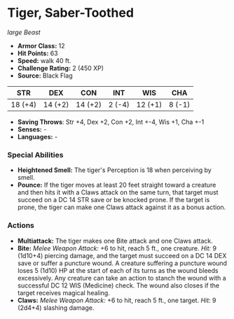 # Tiger, Saber-Toothed

*large* *Beast*

- **Armor Class:** 12
- **Hit Points:** 63 
- **Speed:** walk 40 ft.
- **Challenge Rating:** 2 (450 XP)
- **Source:** Black Flag

| STR | DEX | CON | INT | WIS | CHA |
| --- | --- | --- | --- | --- | --- |
| 18 (+4) | 14 (+2) | 14 (+2) | 2 (-4) | 12 (+1) | 8 (-1) |

- **Saving Throws**: Str +4, Dex +2, Con +2, Int +-4, Wis +1, Cha +-1
- **Senses:** -
- **Languages:** -

### Special Abilities

- **Heightened Smell:** The tiger's Perception is 18 when perceiving by smell.
- **Pounce:** If the tiger moves at least 20 feet straight toward a creature and then hits it with a Claws attack on the same turn, that target must succeed on a DC 14 STR save or be knocked prone. If the target is prone, the tiger can make one Claws attack against it as a bonus action.

### Actions

- **Multiattack:** The tiger makes one Bite attack and one Claws attack.
- **Bite:** _Melee Weapon Attack:_ +6 to hit, reach 5 ft., one creature. _Hit:_ 9 (1d10+4) piercing damage, and the target must succeed on a DC 14 DEX save or suffer a puncture wound. A creature suffering a puncture wound loses 5 (1d10) HP at the start of each of its turns as the wound bleeds excessively. Any creature can take an action to stanch the wound with a successful DC 12 WIS (Medicine) check. The wound also closes if the target receives magical healing.
- **Claws:** _Melee Weapon Attack:_ +6 to hit, reach 5 ft., one target. _Hit:_ 9 (2d4+4) slashing damage.
